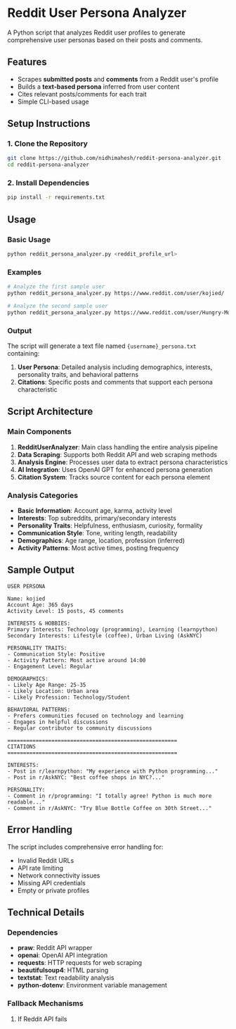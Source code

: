 # Reddit User Persona Analyzer

A Python script that analyzes Reddit user profiles to generate comprehensive user personas based on their posts and comments.

## Features

- Scrapes **submitted posts** and **comments** from a Reddit user's profile
- Builds a **text-based persona** inferred from user content
- Cites relevant posts/comments for each trait
- Simple CLI-based usage

## Setup Instructions

### 1. Clone the Repository

```bash
git clone https://github.com/nidhimahesh/reddit-persona-analyzer.git
cd reddit-persona-analyzer
```

### 2. Install Dependencies

```bash
pip install -r requirements.txt
```


## Usage

### Basic Usage

```bash
python reddit_persona_analyzer.py <reddit_profile_url>
```

### Examples

```bash
# Analyze the first sample user
python reddit_persona_analyzer.py https://www.reddit.com/user/kojied/

# Analyze the second sample user  
python reddit_persona_analyzer.py https://www.reddit.com/user/Hungry-Move-6603/
```

### Output

The script will generate a text file named `{username}_persona.txt` containing:

1. **User Persona**: Detailed analysis including demographics, interests, personality traits, and behavioral patterns
2. **Citations**: Specific posts and comments that support each persona characteristic

## Script Architecture

### Main Components

1. **RedditUserAnalyzer**: Main class handling the entire analysis pipeline
2. **Data Scraping**: Supports both Reddit API and web scraping methods
3. **Analysis Engine**: Processes user data to extract persona characteristics
4. **AI Integration**: Uses OpenAI GPT for enhanced persona generation
5. **Citation System**: Tracks source content for each persona element

### Analysis Categories

- **Basic Information**: Account age, karma, activity level
- **Interests**: Top subreddits, primary/secondary interests
- **Personality Traits**: Helpfulness, enthusiasm, curiosity, formality
- **Communication Style**: Tone, writing length, readability
- **Demographics**: Age range, location, profession (inferred)
- **Activity Patterns**: Most active times, posting frequency

## Sample Output

```
USER PERSONA

Name: kojied
Account Age: 365 days
Activity Level: 15 posts, 45 comments

INTERESTS & HOBBIES:
Primary Interests: Technology (programming), Learning (learnpython)
Secondary Interests: Lifestyle (coffee), Urban Living (AskNYC)

PERSONALITY TRAITS:
- Communication Style: Positive
- Activity Pattern: Most active around 14:00
- Engagement Level: Regular

DEMOGRAPHICS:
- Likely Age Range: 25-35
- Likely Location: Urban area
- Likely Profession: Technology/Student

BEHAVIORAL PATTERNS:
- Prefers communities focused on technology and learning
- Engages in helpful discussions
- Regular contributor to community discussions

======================================================
CITATIONS
======================================================

INTERESTS:
- Post in r/learnpython: "My experience with Python programming..."
- Post in r/AskNYC: "Best coffee shops in NYC?..."

PERSONALITY:
- Comment in r/programming: "I totally agree! Python is much more readable..."
- Comment in r/AskNYC: "Try Blue Bottle Coffee on 30th Street..."
```

## Error Handling

The script includes comprehensive error handling for:

- Invalid Reddit URLs
- API rate limiting
- Network connectivity issues
- Missing API credentials
- Empty or private profiles

## Technical Details

### Dependencies

- **praw**: Reddit API wrapper
- **openai**: OpenAI API integration
- **requests**: HTTP requests for web scraping
- **beautifulsoup4**: HTML parsing
- **textstat**: Text readability analysis
- **python-dotenv**: Environment variable management

### Fallback Mechanisms

1. If Reddit API fails
